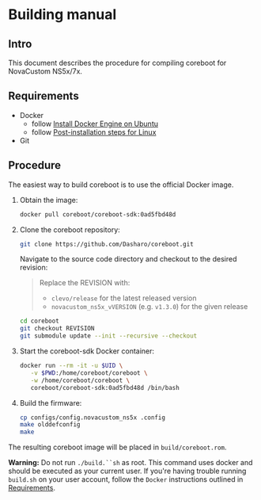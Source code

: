 # Building manual

## Intro

This document describes the procedure for compiling coreboot for NovaCustom
NS5x/7x.

## Requirements

- Docker
    + follow [Install Docker Engine on Ubuntu](https://docs.docker.com/engine/install/ubuntu/)
    + follow [Post-installation steps for Linux](https://docs.docker.com/engine/install/linux-postinstall/)
- Git

## Procedure

The easiest way to build coreboot is to use the official Docker image.

1. Obtain the image:

    ```bash
    docker pull coreboot/coreboot-sdk:0ad5fbd48d
    ```

1. Clone the coreboot repository:

    ```bash
    git clone https://github.com/Dasharo/coreboot.git
    ```

    Navigate to the source code directory and checkout to the desired revision:

    > Replace the REVISION with:
    >
    > - `clevo/release` for the latest released version
    > - `novacustom_ns5x_vVERSION` (e.g. `v1.3.0`) for the given release

    ```bash
    cd coreboot
    git checkout REVISION
    git submodule update --init --recursive --checkout
    ```

1. Start the coreboot-sdk Docker container:

    ```bash
    docker run --rm -it -u $UID \
       -v $PWD:/home/coreboot/coreboot \
       -w /home/coreboot/coreboot \
       coreboot/coreboot-sdk:0ad5fbd48d /bin/bash
    ```

1. Build the firmware:

    ```bash
    cp configs/config.novacustom_ns5x .config
    make olddefconfig
    make
    ```

The resulting coreboot image will be placed in
`build/coreboot.rom`.

**Warning:** Do not run `./build.``sh` as root. This command uses docker and
should be executed as your current user. If you're having trouble running
`build.sh` on your user account, follow the `Docker` instructions outlined in
[Requirements](#requirements).
